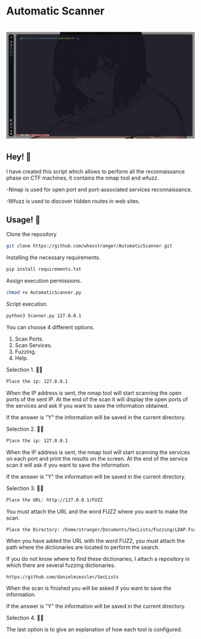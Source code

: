 # Automatic Scanner
<h1 align="center">
  <img src="https://github.com/whosstranger/AutomaticScanner/blob/master/Images/Automatic.gif" alt="WhosStranger" />
</h1>
   
## Hey! 👋

I have created this script which allows to perform all the reconnaissance phase on CTF machines, it contains the nmap tool and wfuzz.

-Nmap is used for open port and port-associated services reconnaissance.

-Wfuzz is used to discover hidden routes in web sites.

## Usage! 🔎

Clone the repository

```sh
git clone https://github.com/whosstranger/AutomaticScanner.git
```

Installing the necessary requirements.

```sh
pip install requirements.txt
```

Assign execution permissions.

```sh
chmod +x AutomaticScanner.py
```

Script execution.

```sh
python3 Scanner.py 127.0.0.1
```
You can choose 4 different options.
  1. Scan Ports.
  2. Scan Services.
  3. Fuzzing.
  4. Help.

Selection 1. 🕵️‍♂️
```sh
Place the ip: 127.0.0.1
```
When the IP address is sent, the nmap tool will start scanning the open ports of the sent IP. At the end of the scan it will display the open ports of the services and ask if you want to save the information obtained.

If the answer is "Y" the information will be saved in the current directory.

Selection 2. 🕵️‍♂️
```sh 
Place the ip: 127.0.0.1
```

When the IP address is sent, the nmap tool will start scanning the services on each port and print the results on the screen. At the end of the service scan it will ask if you want to save the information.

If the answer is "Y" the information will be saved in the current directory.

Selection 3. 🕵️‍♂️ 
```sh 
Place the URL: http://127.0.0.1/FUZZ 
``` 
You must attach the URL and the word FUZZ where you want to make the scan.

```sh 
Place the Directory: /home/stranger/Documents/SecLists/Fuzzing/LDAP.Fuzzing.txt
```
When you have added the URL with the word FUZZ, you must attach the path where the dictionaries are located to perform the search.

If you do not know where to find these dictionaries, I attach a repository in which there are several fuzzing dictionaries.

```
https://github.com/danielmiessler/SecLists
```

When the scan is finished you will be asked if you want to save the information.

If the answer is "Y" the information will be saved in the current directory.

Selection 4. 🕵️‍♂️

The last option is to give an explanation of how each tool is configured.
